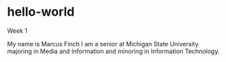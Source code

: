# hello-world
Week 1
<p></p>
My name is Marcus Finch I am a senior at Michigan State University majoring in Media and Information and minoring in Information Technology.
